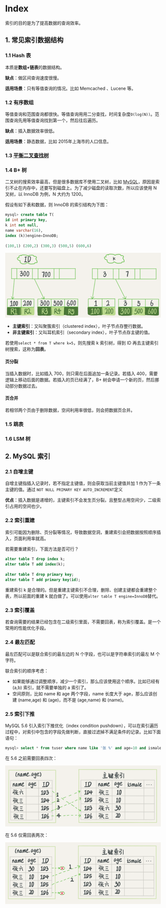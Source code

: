 # Index

索引的目的是为了提高数据的查询效率。

## 1. 常见索引数据结构

### 1.1 Hash 表

本质是**数组+链表**的数据结构。

**缺点**：做区间查询速度很慢。

**适用场景**：只有等值查询的情况。比如 Memcached 、Lucene 等。

### 1.2 有序数组

等值查询和范围查询都很快。等值查询用用二分查找，时间复杂度`O(log(N))`。范围查询先用等值查询找到第一个，然后往后遍历。

**缺点**：插入数据效率很低。

**适用场景**：静态数据，比如 2015年上海市的人口信息。

### 1.3 [平衡二叉查找树](../../computer-science/algorithm/tree.md#ping-heng-er-cha-cha-zhao-shu)

### 1.4 B+ 树

二叉树的搜索效率最高，但是很多数据库不使用二叉树，比如 [MySQL](index.md#2-mysql-suo-yin)，原因是索引不止在内存中，还要写到磁盘上。为了减少磁盘的读取次数，所以应该使用 N 叉树，以 InnoDB 为例，N 大约为 1200。

假设有如下表和数据，则 InnoDB 的索引结构为下图：

```sql
mysql> create table T(
id int primary key, 
k int not null, 
name varchar(16),
index (k))engine=InnoDB;

(100,1) (200,2) (300,3) (500,5) (600,6)
```

![](../../.gitbook/assets/image%20%2859%29.png)

* **主键索引**：又叫聚簇索引（clustered index），叶子节点存整行数据。
* **非主键索引**：又叫耳机索引（secondary index），叶子节点存主键的值。

若使用`select * from T where k=5`，则先搜索 k 索引树，得到 ID 再去主键索引树搜索，这称为**回表**。

#### 页分裂

当插入数据时，比如插入 700，则只需在后面追加一条记录。若插入 400，需要逻辑上移动后面的数据。若插入的页已经满了，B+ 树会申请一个新的页，然后挪动部分数据过去。

#### 页合并

若相邻两个页由于删除数据，空间利用率很低，则会把数据页合并。

### 1.5 跳表

### 1.6 LSM 树

## 2. MySQL 索引

### 2.1 自增主键

自增主键指插入记录时，若不指定主键值，则会获取当前主键值并加 1 作为下一条主键的值。通过 `NOT NULL PRIMARY KEY AUTO_INCREMENT`定义

**优点**：插入数据是递增的，主键索引不会发生页分裂。且整型占用空间少，二级索引占用的空间也少。

### 2.2 索引重建

索引可能因为删除、页分裂等情况，导致数据空洞，重建索引会把数据按照顺序插入，页面利用率就高。

若需要重建索引，下面方法是否可行？

```sql
alter table T drop index k;
alter table T add index(k);

alter table T drop primary key;
alter table T add primary key(id);
```

重建索引 k 是合理的。但是重建主键索引不合理，删除、创建主键都会重建整个表，所以前面的重建 k 就白做了。可以使用`alter table T engine=InnoDB`替代。

### 2.3 索引覆盖

若查询需要的结果已经包含在二级索引里面，不需要回表，称为索引覆盖。是一个常用的性能优化手段。

### 2.4 最左匹配

最左匹配可以是联合索引的最左边的 N 个字段，也可以是字符串索引的最左 M 个字符。

联合索引的顺序考虑：

* 如果能够通过调整顺序，减少一个索引，那么应该使用这个顺序。比如已经有 \(a,b\) 索引，就不需要单独的 a 索引了。
* 空间原则，比如 name 和 age 两个字段，name 长度大于 age，那么应该创建 \(name,age\) 和 \(age\)，而不是 \(age,name\) 和 \(name\)。

### 2.5 索引下推

MySQL 5.6 引入索引下推优化（index condition pushdown），可以在索引遍历过程中，对索引中包含的字段先做判断，直接过滤掉不满足条件的记录。比如下面语句：

```sql
mysql> select * from tuser where name like '张 %' and age=10 and ismale=1;
```

在 5.6 之前需要回表四次：

![](../../.gitbook/assets/image%20%2828%29.png)

在 5.6 仅需回表两次：

![](../../.gitbook/assets/image%20%2849%29.png)

